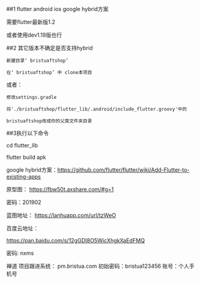 



##1
flutter android ios google hybrid方案

需要flutter最新版1.2

或者使用dev1.19版也行


##2
其它版本不确定是否支持hybrid

    新建目录‘ bristuaftshop’

    在‘ bristuaftshop’ 中 clone本项目


或者：

    修改settings.gradle

    将'./bristuaftshop/flutter_lib/.android/include_flutter.groovy'中的

    bristuaftshop改成你的父类文件夹目录


##3执行以下命令

cd flutter_lib

flutter build apk


google hybrid方案：https://github.com/flutter/flutter/wiki/Add-Flutter-to-existing-apps


原型图：
https://fbw50t.axshare.com/#g=1

密码：201902


蓝图地址：
https://lanhuapp.com/url/tzWeO


百度云地址：

https://pan.baidu.com/s/12gGDI8O5WicXhgkXaEdFMQ

密码: nxms


禅道 项目跟进系统：
pm.bristua.com
初始密码：bristua123456
账号：个人手机号


